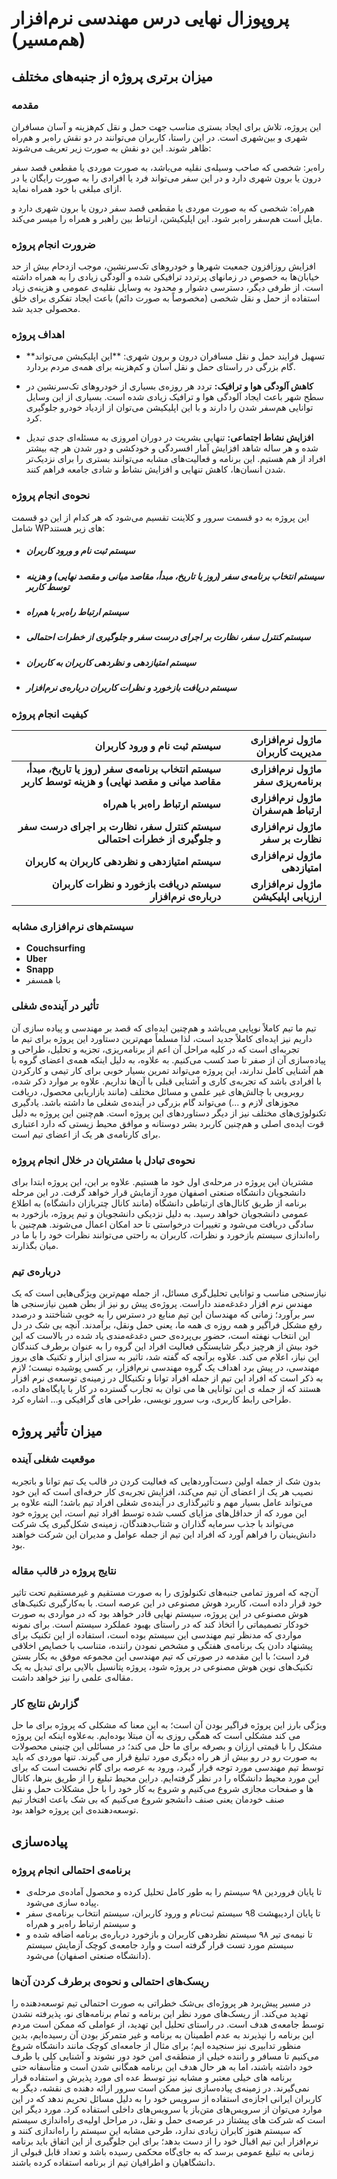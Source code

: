# پروپوزال نهایی درس مهندسی نرم‌افزار (هم‌مسیر)

## میزان برتری پروژه از جنبه‌های مختلف

### مقدمه

این پروژه، تلاش برای ایجاد بستری مناسب جهت حمل و نقل کم‌هزینه و آسان مسافران شهری و بین‌شهری است. در این راستا، کاربران می‌توانند در دو نقش راه‌بر و هم‌راه ظاهر شوند. این دو نقش به صورت زیر تعریف می‌شوند:

راه‌بر: شخصی که صاحب وسیله‌ی نقلیه می‌باشد، به صورت موردی یا مقطعی قصد سفر درون یا برون شهری دارد و در این سفر می‌تواند فرد یا افرادی را به صورت رایگان یا در ازای مبلغی با خود همراه نماید.

هم‌راه: شخصی که به صورت موردی یا مقطعی قصد سفر درون یا برون شهری دارد و مایل است هم‌سفر راه‌بر شود.
این اپلیکیشن، ارتباط بین راهبر و همراه را میسر می‌کند.

### ضرورت انجام پروژه

افزایش روزافزون جمعیت شهرها و خودروهای تک‌سرنشین، موجب ازدحام بیش از حد خیابان‌ها به خصوص در زمانهای پرتردد ترافیکی شده و آلودگی زیادی را به همراه داشته است. از طرفی دیگر، دسترسی دشوار و محدود به وسایل نقلیه‌ی عمومی و هزینه‌ی زیاد استفاده از حمل و نقل شخصی (مخصوصاً به صورت دائم) باعث ایجاد تفکری برای خلق محصولی جدید شد.

### اهداف پروژه

- **تسهیل فرایند حمل و نقل مسافران درون و برون شهری: **این اپلیکیشن می‌تواند گام بزرگی در راستای حمل و نقل آسان و کم‌هزینه برای همه‌ی مردم بردارد.

- **کاهش آلودگی هوا و ترافیک:** تردد هر روزه‌ی بسیاری از خودرو‌های تک‌سرنشین در سطح شهر باعث ایجاد آلودگی هوا و ترافیک زیادی شده است. بسیاری از این وسایل توانایی هم‌سفر شدن را دارند و با این اپلیکیشن می‌توان از ازدیاد خودرو جلوگیری کرد.

- **افزایش نشاط اجتماعی:** تنهایی بشریت در دوران امروزی به مسئله‌ای جدی تبدیل شده و هر ساله شاهد افزایش آمار افسردگی و خودکشی و دور شدن هر چه بیشتر افراد از هم هستیم. این برنامه و فعالیت‌های مشابه می‌توانند بستری را برای نزدیک‌تر شدن انسان‌ها، کاهش تنهایی و افزایش نشاط و شادی جامعه فراهم کنند.

### نحوه‌ی انجام پروژه

این پروژه به دو قسمت سرور و کلاینت تقسیم می‌شود که هر کدام از این دو قسمت شامل WPهای زیر هستند:

* ##### سیستم ثبت نام و ورود کاربران

* ##### سیستم انتخاب برنامه‌ی سفر (روز یا تاریخ، مبدأ، مقاصد میانی و مقصد نهایی) و هزینه توسط کاربر

* ##### سیستم ارتباط راه‌بر با هم‌راه

* ##### سیستم کنترل سفر، نظارت بر اجرای درست سفر و جلوگیری از خطرات احتمالی

* ##### سیستم امتیازدهی و نظردهی کاربران به کاربران

* ##### سیستم دریافت بازخورد و نظرات کاربران درباره‌ی نرم‌افزار



### کیفیت انجام پروژه

|                                 سیستم ثبت نام و ورود کاربران |       ماژول نرم‌افزاری مدیریت کاربران |
| -----------------------------------------------------------: | -----------------------------------: |
| **سیستم انتخاب برنامه‌ی سفر (روز یا تاریخ، مبدأ، مقاصد میانی و مقصد نهایی) و هزینه توسط کاربر** |   **ماژول نرم‌افزاری برنامه‌ریزی سفر** |
|                              **سیستم ارتباط راه‌بر با هم‌راه** |   **ماژول نرم‌افزاری ارتباط هم‌سفران** |
| **سیستم کنترل سفر، نظارت بر اجرای درست سفر و جلوگیری از خطرات احتمالی** |     **ماژول نرم‌افزاری نظارت بر سفر** |
|              **سیستم امتیازدهی و نظردهی کاربران به کاربران** |        **ماژول نرم‌افزاری امتیازدهی** |
|    **سیستم دریافت بازخورد و نظرات کاربران درباره‌ی نرم‌افزار** | **ماژول نرم‌افزاری ارزیابی اپلیکیشن** |

### سیستم‌های نرم‌افزاری مشابه

- **Couchsurfing**
- **Uber**
- **Snapp**
- با همسفر

### تأثیر در آینده‌ی شغلی

تیم ما تیم کاملاً نوپایی می‌باشد و هم‌چنین ایده‌ای که قصد بر مهندسی و پیاده سازی آن داریم نیز ایده‌ای کاملاً جدید است، لذا مسلماً مهم‌ترین دستاورد این پروژه برای تیم ما تجربه‌ای است که در کلیه مراحل آن اعم از برنامه‌ریزی، تجزیه و تحلیل، طراحی و پیاده‌سازی آن از صفر تا صد کسب می‌کنیم. به علاوه، به دلیل اینکه همه‌ی اعضای گروه با هم آشنایی کامل ندارند، این پروژه می‌تواند تمرین بسیار خوبی برای کار تیمی و کارکردن با افرادی باشد که تجربه‌ی کاری و آشنایی قبلی با آن‌ها نداریم. علاوه بر موارد ذکر شده، روبرویی با چالش‌های غیر علمی و مسائل مختلف (مانند بازاریابی محصول، دریافت مجوز‌های لازم و ...) می‌تواند گام بزرگی در آینده‌ی شغلی ما داشته باشد. یادگیری تکنولوژی‌های مختلف نیز از دیگر دستاورد‌های این پروژه است. هم‌چنین این پروژه به دلیل قوت ایده‌ی اصلی و هم‌چنین کاربرد بشر دوستانه و موافق محیط زیستی که دارد اعتباری برای کارنامه‌ی هر یک از اعضای تیم است.

### نحوه‌ی تبادل با مشتریان در خلال انجام پروژه

مشتریان این پروژه در مرحله‌ی اول خود ما هستیم. علاوه بر این، این پروژه ابتدا برای دانشجویان دانشگاه صنعتی اصفهان مورد آزمایش قرار خواهد گرفت. در این مرحله برنامه از طریق کانال‌های ارتباطی دانشگاه (مانند کانال چتربازان دانشگاه) به اطلاع عمومی دانشجویان خواهد رسید. به دلیل نزدیکی دانشجویان و تیم پروژه، بازخورد به سادگی دریافت می‌شود و تغییرات درخواستی تا حد امکان اعمال می‌شوند. هم‌چنین با راه‌اندازی سیستم بازخورد و نظرات، کاربران به راحتی می‌توانند نظرات خود را با ما در میان بگذارند.

### درباره‌ی تیم

نیازسنجی مناسب و توانایی تحلیل‌گری مسائل، از جمله مهم‌ترین ویژگی‌هایی است که یک مهندس نرم افزار دغدغه‌مند داراست. پروژه‌ی پیش رو نیز از بطن همین نیازسنجی ها سر برآورد؛ زمانی که مهندسان این تیم منابع در دسترس را به خوبی شناختند و درصدد رفع مشکل فراگیر و همه روزه ی همه ما، یعنی حمل ونقل، برآمدند. آنچه بی شک در دل این انتخاب نهفته است، حضور بی‌پرده‌ی حس دغدغه‌مندی یاد شده در بالاست که این خود بیش از هرچیز دیگر شایستگی فعالیت افراد این گروه را به عنوان برطرف کنندگان این نیاز، اعلام می کند.
علاوه برآنچه که گفته شد، تاثیر به سزای ابزار و تکنیک های بروز مهندسی، در پیش برد اهداف یک گروه مهندسی نرم‌افزار، بر کسی پوشیده نیست؛ لازم به ذکر است که افراد این تیم از جمله افراد توانا و تکنیکال در زمینه‌‌ی توسعه‌ی نرم افزار هستند که از جمله ی این توانایی ها می توان به تجارب گسترده در کار با پایگاه‌های داده، طراحی رابط کاربری، وب سرور نویسی، طراحی های گرافیکی و... اشاره کرد.







## میزان تأثیر پروژه

### موقعیت شغلی آینده

بدون شک از جمله اولین دست‌آوردهایی که فعالیت کردن در قالب یک تیم توانا و باتجربه نصیب هر یک از اعضای آن تیم می‌کند، افزایش تجربه‌ی کار حرفه‌ای است که این خود می‌تواند عامل بسیار مهم و تاثیرگذاری در آینده‌ی شغلی افراد تیم باشد؛ البته علاوه بر این مورد که از حداقل‌های مزایای کسب شده توسط افراد تیم است، این پروژه خود می‌تواند با جذب سرمایه گذاران و شتاب‌دهندگان، زمینه‌ی شکل‌گیری یک شرکت دانش‌بنیان را فراهم آورد که افراد این تیم از جمله عوامل و مدیران این شرکت خواهند بود.

### نتایج پروژه در قالب مقاله

آن‌چه که امروز تمامی جنبه‌های تکنولوژی را به صورت مستقیم و غیرمستقیم تحت تاثیر خود قرار داده است، کاربرد هوش مصنوعی در این عرصه است. با به‌کارگیری تکنیک‌های هوش مصنوعی در این پروژه، سیستم نهایی قادر خواهد بود که در مواردی به صورت خودکار تصمیماتی را اتخاذ کند که در راستای بهبود عملکرد سیستم است. برای نمونه مواردی که مدنظر تیم مهندسی این سیستم بوده است، استفاده از این تکنیک برای پیشنهاد دادن یک برنامه‌ی هفتگی و مشخص نمودن راننده، متناسب با خصایص اخلاقی فرد است؛ با این مقدمه در صورتی که تیم مهندسی این مجموعه موفق به بکار بستن تکنیک‌های نوین هوش مصنوعی در پروژه شود، پروژه پتانسیل بالایی برای تبدیل به یک مقاله‌ی علمی را نیز خواهد داشت.

### گزارش نتایج کار

ویژگی بارز این پروژه فراگیر بودن آن است؛ به این معنا که مشکلی که پروژه برای ما حل می کند مشکلی است که همگی روزی به آن مبتلا بوده‌ایم. به‌علاوه اینکه این پروژه مشکل را با قیمتی ارزان و بصرفه برای ما حل می کند؛ در مسائلی این چنینی محصولات به صورت رو در رو بیش از هر راه دیگری مورد تبلیغ قرار می گیرند. تنها موردی که باید توسط تیم مهندسی مورد توجه قرار گیرد، ورود به عرصه برای گام نخست است که برای این مورد محیط دانشگاه را در نظر گرفته‌ایم. دراین محیط تبلیغ را از طریق بنرها، کانال ها و صفحات مجازی شروع می‌کنیم و شروع به کار خود را با حل مشکلات حمل و نقل صنف خودمان یعنی صنف دانشجو شروع می‌کنیم که بی شک باعث افتخار تیم توسعه‌دهنده‌ی این پروژه خواهد بود.

## پیاده‌سازی

### برنامه‌ی احتمالی انجام پروژه

* تا پایان فروردین ۹۸ سیستم را به طور کامل تحلیل کرده و محصول آماده‌ی مرحله‌ی پیاده سازی می‌شود.
* تا پایان اردیبهشت ۹8 سیستم ثبت‌نام و ورود کاربران، سیستم انتخاب برنامه‌ی سفر و سیستم ارتباط راه‌بر و هم‌راه
* تا نیمه‌ی تیر ۹۸ سیستم نظردهی کاربران و بازخورد درباره‌ی برنامه اضافه شده و سیستم مورد تست قرار گرفته است و وارد جامعه‌ی کوچک آزمایش سیستم (دانشگاه صنعتی اصفهان) می‌شود.

### ریسک‌های احتمالی و نحوه‌ی برطرف کردن آن‌ها

در مسیر پیش‌برد هر پروژه‌ای بی‌شک خطراتی به صورت احتمالی تیم توسعه‌دهنده را تهدید می‌کند. از ریسک‌های مورد نظر این برنامه و تمام برنامه‌های نو، پذیرفته نشدن توسط جامعه‌ی هدف است. در راستای تحلیل این تهدید، از عواملی که ممکن است مردم این برنامه را نپذیرند به عدم اطمینان به برنامه و غیر متمرکز بودن آن رسیده‌ایم، بدین منظور تدابیری نیز سنجیده ایم؛ برای مثال از جامعه‌ای کوچک مانند دانشگاه شروع می‌کنیم تا مسافر و راننده خیلی از منطقه‌ی امن خود دور نشوند و آشنایی کلی با طرف خود داشته باشند، اما به هر حال هدف این برنامه همگانی شدن است و متأسفانه حتی برنامه های خیلی معتبر و مشابه نیز توسط عده ای مورد پذیرش و استفاده قرار نمی‌گیرند.
در زمینه‌ی پیاده‌سازی نیز ممکن است سرور ارائه دهنده ی نقشه، دیگر به کاربران ایرانی اجازه‌ی استفاده از سرویس خود را به دلیل مسائل تحریم ندهد که در این موارد می‌توان از سرویس‌های متن‌باز یا سرویس‌های داخلی استفاده کرد.
مورد دیگر این است که شرکت های پیشتاز در عرصه‌ی حمل و نقل، در مراحل اولیه‌ی راه‌اندازی سیستم که سیستم هنوز کابران زیادی ندارد، طرحی مشابه این سیستم را راه‌اندازی کنند و نرم‌افزار این تیم اقبال خود را از دست بدهد؛ برای این جلوگیری از این اتفاق باید برنامه زمانی به تبلیغ عمومی برسد که به جای‌گاه محکمی رسیده باشد و تعداد قابل قبولی از دانشگاهیان و اطرافیان تیم از برنامه استفاده کرده باشند.